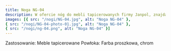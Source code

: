 ```yaml
---
title: Noga NG-04
description: W ofercie nóg do mebli tapicerowanych firmy Janpol, znajdą Państwo nogę NG-04, która jest prostym i minimalistycznym modelem. Pasuje do większości kanap i sof. Noga wykonana jest ze stali chromowanej lub malowanej proszkowo.
images: [{ src: "/nogi/NG-04.jpg", alt: "Noga NG-04" },
{ src: "/nogi/NG-04-photo-01.jpg", alt: "Noga NG-04" },
{ src: "/nogi/ng-04.png", alt: "Noga NG-04" }]
---
```


Zastosowanie: Meble tapicerowane
Powłoka: Farba proszkowa, chrom
